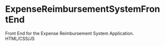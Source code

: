 # ExpenseReimbursementSystemFrontEnd
Front End for the Expense Reimbursement System Application. HTML/CSS/JS
